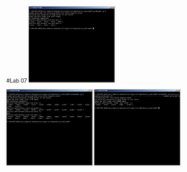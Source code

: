 #Lab 07
<img src="./4Letter.jpg" alt="Practice 1" height="200">




<img src="./5Letter.jpg" alt="Practice 1" height="200">



<img src="./Variation.jpg" alt="Practice 1" height="200">
